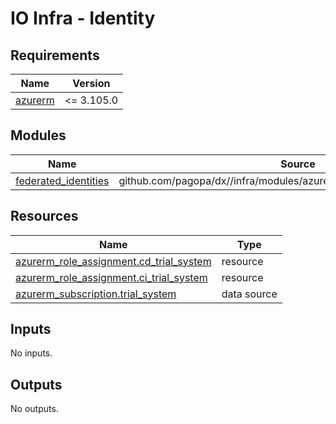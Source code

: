 # IO Infra - Identity

<!-- markdownlint-disable -->
<!-- BEGINNING OF PRE-COMMIT-TERRAFORM DOCS HOOK -->
## Requirements

| Name | Version |
|------|---------|
| <a name="requirement_azurerm"></a> [azurerm](#requirement\_azurerm) | <= 3.105.0 |

## Modules

| Name | Source | Version |
|------|--------|---------|
| <a name="module_federated_identities"></a> [federated\_identities](#module\_federated\_identities) | github.com/pagopa/dx//infra/modules/azure_federated_identity_with_github | main |

## Resources

| Name | Type |
|------|------|
| [azurerm_role_assignment.cd_trial_system](https://registry.terraform.io/providers/hashicorp/azurerm/latest/docs/resources/role_assignment) | resource |
| [azurerm_role_assignment.ci_trial_system](https://registry.terraform.io/providers/hashicorp/azurerm/latest/docs/resources/role_assignment) | resource |
| [azurerm_subscription.trial_system](https://registry.terraform.io/providers/hashicorp/azurerm/latest/docs/data-sources/subscription) | data source |

## Inputs

No inputs.

## Outputs

No outputs.
<!-- END OF PRE-COMMIT-TERRAFORM DOCS HOOK -->
